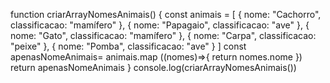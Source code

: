 function criarArrayNomesAnimais() {
    const animais = [
      { nome: "Cachorro", classificacao: "mamífero" },
      { nome: "Papagaio", classificacao: "ave" },
      { nome: "Gato", classificacao: "mamífero" },
      { nome: "Carpa", classificacao: "peixe" },
      { nome: "Pomba", classificacao: "ave" }
    ]
      const apenasNomeAnimais= animais.map ((nomes)=>{
        return nomes.nome
     })
     return apenasNomeAnimais
}
console.log(criarArrayNomesAnimais())

